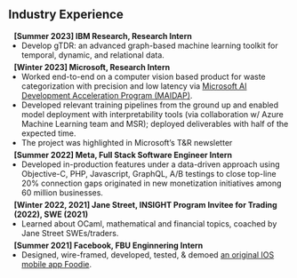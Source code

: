 ## Industry Experience

<h4 style="margin:0 10px 0;">[Summer 2023] IBM Research, Research Intern </h4>

<ul style="margin:0 0 5px;">
  <li>Develop gTDR: an advanced graph-based machine learning toolkit for temporal, dynamic, and relational data.</li>
  
</ul>

<h4 style="margin:0 10px 0;">[Winter 2023] Microsoft, Research Intern </h4>

<ul style="margin:0 0 5px;">
  <li>Worked end-to-end on a computer vision based product for waste categorization with precision and low latency via <a href="https://www.microsoftnewengland.com/maidap/">Microsoft AI Development Acceleration Program (MAIDAP)</a>.</li>
  <li> Developed relevant training pipelines from the ground up and enabled model deployment with interpretability tools (via
collaboration w/ Azure Machine Learning team and MSR); deployed deliverables with half of the expected time.</li>
  <li>The project was highlighted in Microsoft’s T&R newsletter </li>
  
</ul>

<h4 style="margin:0 10px 0;">[Summer 2022] Meta, Full Stack Software Engineer Intern</h4>

<ul style="margin:0 0 5px;">
  <li>Developed in-production features under a data-driven approach using Objective-C, PHP, Javascript, GraphQL, A/B
    testings to close top-line 20% connection gaps originated in new monetization initiatives among 60 million businesses.</li>
</ul>

<h4 style="margin:0 10px 0;">[Winter 2022, 2021] Jane Street, INSIGHT Program Invitee for Trading (2022), SWE (2021)</h4>

<ul style="margin:0 0 5px;">
  <li>Learned about OCaml, mathematical and financial topics, coached by Jane Street SWEs/traders.</li>
</ul>

<h4 style="margin:0 10px 0;">[Summer 2021] Facebook, FBU Enginnering Intern </h4>

<ul style="margin:0 0 5px;">
  <li>Designed, wire-framed, developed, tested, & demoed <a href="https://github.com/minzsiure/Foodie"> an original IOS mobile app Foodie</a>.</li>
</ul>

<br/>

